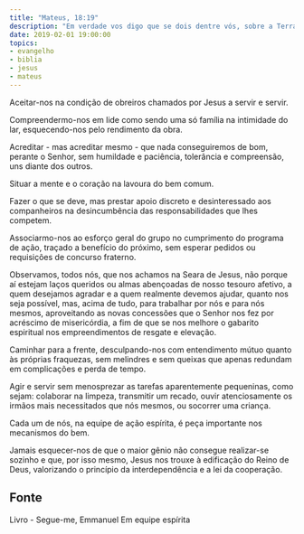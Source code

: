 ```yaml
---
title: "Mateus, 18:19"
description: "Em verdade vos digo que se dois dentre vós, sobre a Terra, concordarem a respeito de qualquer coisa que porventura pedirem, ser-lhes-á concedida por meu Pai que está nos Céus". - Jesus
date: 2019-02-01 19:00:00
topics: 
- evangelho
- biblia
- jesus
- mateus
---
```


Aceitar-nos na condição de obreiros chamados por Jesus a servir e servir.

Compreendermo-nos em lide como sendo uma só família na
intimidade do lar, esquecendo-nos pelo rendimento da obra.

Acreditar - mas acreditar mesmo - que nada conseguiremos de
bom, perante o Senhor, sem humildade e paciência, tolerância e
compreensão, uns diante dos outros.

Situar a mente e o coração na lavoura do bem comum.

Fazer o que se deve, mas prestar apoio discreto e desinteressado aos
companheiros na desincumbência das responsabilidades que lhes competem.

Associarmo-nos ao esforço geral do grupo no cumprimento do programa de ação,
traçado a benefício do próximo, sem esperar pedidos ou requisições de concurso
fraterno.

Observamos, todos nós, que nos achamos na Seara de Jesus, não porque aí estejam
laços queridos ou almas abençoadas de nosso tesouro afetivo, a quem desejamos
agradar e a quem realmente devemos ajudar, quanto nos seja possível, mas, acima
de tudo, para trabalhar por nós e para nós mesmos, aproveitando as novas
concessões que o Senhor nos fez por acréscimo de misericórdia, a fim de que se
nos melhore o gabarito espiritual nos empreendimentos de resgate e elevação.

Caminhar para a frente, desculpando-nos com entendimento mútuo quanto às
próprias fraquezas, sem melindres e sem queixas que apenas redundam em
complicações e perda de tempo.

Agir e servir sem menosprezar as tarefas aparentemente pequeninas, como sejam:
colaborar na limpeza, transmitir um recado, ouvir atenciosamente os irmãos mais
necessitados que nós mesmos, ou socorrer uma criança.

Cada um de nós, na equipe de ação espírita, é peça importante nos mecanismos do
bem.

Jamais esquecer-nos de que o maior gênio não consegue realizar-se sozinho e que,
por isso mesmo, Jesus nos trouxe à edificação do Reino de Deus, valorizando o
princípio da interdependência e a lei da cooperação.


## Fonte
Livro - Segue-me, Emmanuel
Em equipe espírita
